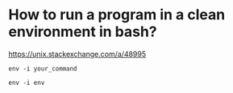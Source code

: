 # How to run a program in a clean environment in bash? #

https://unix.stackexchange.com/a/48995

```
env -i your_command
```

```
env -i env
```
